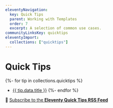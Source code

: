 ```yaml
---
eleventyNavigation:
  key: Quick Tips
  parent: Working with Templates
  order: 7
  excerpt: A selection of common use cases.
communityLinksKey: quicktips
eleventyImport:
  collections: ["quicktips"]
---
```


# Quick Tips

{%- for tip in collections.quicktips %}
- <a href="{{ tip.url }}">{{ tip.data.title }}</a>
{%- endfor %}

📢 [Subscribe to the **Eleventy Quick Tips RSS Feed**](/docs/quicktips/feed.xml)
